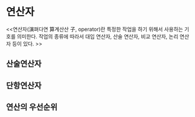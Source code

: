 # 연산자
<<연산자(演펴다연 算계산산 子, operator)란 특정한 작업을 하기 위해서 사용하는 기호를 의미한다. 
작업의 종류에 따라서 대입 연산자, 산술 연산자, 비교 연산자, 논리 연산자 등이 있다. >>
## 산술연산자
## 단항연산자
## 연산의 우선순위
##
